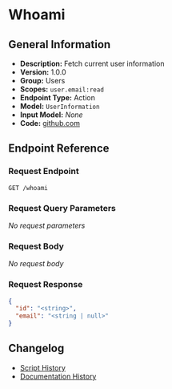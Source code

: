 <!-- BEGIN GENERATED CONTENT -->
# Whoami

## General Information

- **Description:** Fetch current user information
- **Version:** 1.0.0
- **Group:** Users
- **Scopes:** `user.email:read`
- **Endpoint Type:** Action
- **Model:** `UserInformation`
- **Input Model:** _None_
- **Code:** [github.com](https://github.com/NangoHQ/integration-templates/tree/main/integrations/airtable/actions/whoami.ts)


## Endpoint Reference

### Request Endpoint

`GET /whoami`

### Request Query Parameters

_No request parameters_

### Request Body

_No request body_

### Request Response

```json
{
  "id": "<string>",
  "email": "<string | null>"
}
```

## Changelog

- [Script History](https://github.com/NangoHQ/integration-templates/commits/main/integrations/airtable/actions/whoami.ts)
- [Documentation History](https://github.com/NangoHQ/integration-templates/commits/main/integrations/airtable/actions/whoami.md)

<!-- END  GENERATED CONTENT -->

